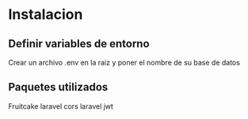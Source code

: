 # Instalacion
## Definir variables de entorno
Crear un archivo .env en la raiz y poner el nombre de su base de datos

## Paquetes utilizados
Fruitcake laravel cors
laravel jwt